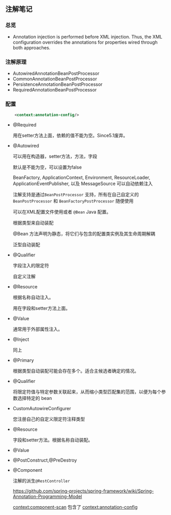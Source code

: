 
## 注解笔记

### 总览

- Annotation injection is performed before XML injection. Thus, the XML configuration overrides the annotations for properties wired through both approaches.


### 注解原理

- AutowiredAnnotationBeanPostProcessor
- CommonAnnotationBeanPostProcessor
- PersistenceAnnotationBeanPostProcessor
- RequiredAnnotationBeanPostProcessor

### 配置

```xml
    <context:annotation-config/>
```

- @Required
  
    用在setter方法上面，依赖的值不能为空。Since5.1废弃。

- @Autowired

    可以用在构造器，setter方法，方法，字段
    
    默认是不能为空，可以设置为false
  
    BeanFactory, ApplicationContext, Environment, ResourceLoader, ApplicationEventPublisher, 以及 MessageSource 可以自动依赖注入

    注解支持是通过`BeanPostProcessor` 支持，所有在自己自定义的 `BeanPostProcessor` 和 `BeanFactoryPostProcessor` 随便使用

    可以在XML配置文件使用或者 `@Bean` Java 配置。

    根据类型来自动装配

    @Bean 方法声明为静态，将它们与包含的配置类实例及其生命周期解耦

    泛型自动装配

- @Qualifier
  
    字段注入的限定符

    自定义注解

- @Resource

    根据名称自动注入。

    用在字段和setter方法上面。

- @Value

    通常用于外部属性注入。

    

- @Inject 

    同上

- @Primary

  根据类型自动装配可能会存在多个。适合主候选者确定的情况。

- @Qualifier

  将限定符值与特定参数关联起来，从而缩小类型匹配集的范围，以便为每个参数选择特定的 bean

- CustomAutowireConfigurer

  您注册自己的自定义限定符注释类型

- @Resource

  字段和setter方法。根据名称自动装配。

- @Value

- @PostConstruct,@PreDestroy

- @Component

  注解的派生`@RestController`  

  https://github.com/spring-projects/spring-framework/wiki/Spring-Annotation-Programming-Model

  <context:component-scan> 包含了 <context:annotation-config>


































  
    